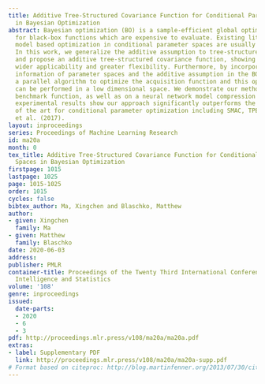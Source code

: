 ```yaml
---
title: Additive Tree-Structured Covariance Function for Conditional Parameter Spaces
  in Bayesian Optimization
abstract: Bayesian optimization (BO) is a sample-efficient global optimization algorithm
  for black-box functions which are expensive to evaluate. Existing literature on
  model based optimization in conditional parameter spaces are usually built on trees.
  In this work, we generalize the additive assumption to tree-structured functions
  and propose an additive tree-structured covariance function, showing improved sample-efficiency,
  wider applicability and greater flexibility. Furthermore, by incorporating the structure
  information of parameter spaces and the additive assumption in the BO loop, we develop
  a parallel algorithm to optimize the acquisition function and this optimization
  can be performed in a low dimensional space. We demonstrate our method on an optimization
  benchmark function, as well as on a neural network model compression problem, and
  experimental results show our approach significantly outperforms the current state
  of the art for conditional parameter optimization including SMAC, TPE and Jenatton
  et al. (2017).
layout: inproceedings
series: Proceedings of Machine Learning Research
id: ma20a
month: 0
tex_title: Additive Tree-Structured Covariance Function for Conditional Parameter
  Spaces in Bayesian Optimization
firstpage: 1015
lastpage: 1025
page: 1015-1025
order: 1015
cycles: false
bibtex_author: Ma, Xingchen and Blaschko, Matthew
author:
- given: Xingchen
  family: Ma
- given: Matthew
  family: Blaschko
date: 2020-06-03
address: 
publisher: PMLR
container-title: Proceedings of the Twenty Third International Conference on Artificial
  Intelligence and Statistics
volume: '108'
genre: inproceedings
issued:
  date-parts:
  - 2020
  - 6
  - 3
pdf: http://proceedings.mlr.press/v108/ma20a/ma20a.pdf
extras:
- label: Supplementary PDF
  link: http://proceedings.mlr.press/v108/ma20a/ma20a-supp.pdf
# Format based on citeproc: http://blog.martinfenner.org/2013/07/30/citeproc-yaml-for-bibliographies/
---
```

